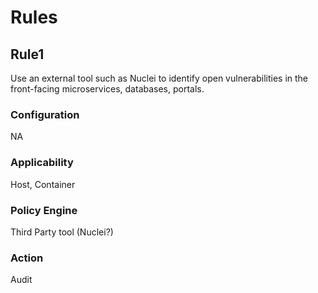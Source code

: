 # Rules

## Rule1
Use an external tool such as Nuclei to identify open vulnerabilities in the front-facing microservices, databases, portals.

### Configuration
NA

### Applicability
Host, Container

### Policy Engine
Third Party tool (Nuclei?)

### Action
Audit

